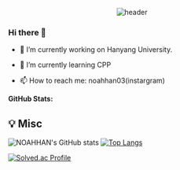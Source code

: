 <div align="center">
  
  ![header](https://capsule-render.vercel.app/api?type=Cylinder&text=NOAHHAN)
</div>

### Hi there 👋                                                                                              

- 🔭 I’m currently working on Hanyang University.
                                                                                                           
- 🌱 I’m currently learning CPP
                                                                                                             
- 📫 How to reach me: noahhan03(instargram)

 **GitHub Stats:**


 ## 💡 Misc
 ![NOAHHAN's GitHub stats](https://github-readme-stats.vercel.app/api?username=noahhan03&theme=chartreuse-dark&show_icons=true)
[![Top Langs](https://github-readme-stats.vercel.app/api/top-langs/?username=noahhan03&layout=compact&theme=dark&exclude_repo=madcamp_week3)](https://github.com/anuraghazra/github-readme-stats)

[![Solved.ac Profile](http://mazassumnida.wtf/api/v2/generate_badge?boj=gksshdk)](https://solved.ac/gksshdk/)
